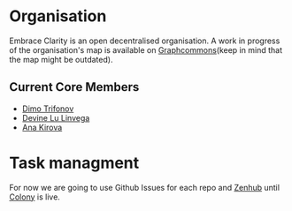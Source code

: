 # Organisation

Embrace Clarity is an open decentralised organisation. A work in progress of the organisation's map is available on [Graphcommons]()(keep in mind that the map might be outdated).

## Current Core Members

- [Dimo Trifonov](https://twitter.com/denull)
- [Devine Lu Linvega](https://twitter.com/neauoire)
- [Ana Kirova](http://twitter.com/anafiki)

# Task managment

For now we are going to use Github Issues for each repo and [Zenhub](http://zenhub.com) until [Colony](https://colony.io) is live.
